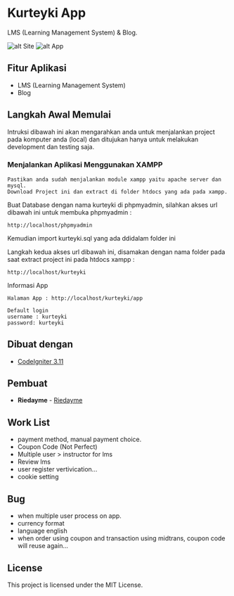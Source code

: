 # Kurteyki App

LMS (Learning Management System) & Blog.

![alt Site](https://i.ibb.co/mtbfvhh/screencapture-localhost-kurteyki-2020-04-15-19-59-34.png)
![alt App](https://i.ibb.co/GVsBVMY/screencapture-localhost-kurteyki-app-2020-04-15-19-52-52.png)

## Fitur Aplikasi

* LMS (Learning Management System)
* Blog

## Langkah Awal Memulai

Intruksi dibawah ini akan mengarahkan anda untuk menjalankan project pada komputer anda (local) dan ditujukan hanya untuk melakukan development dan testing saja.

### Menjalankan Aplikasi Menggunakan XAMPP

```
Pastikan anda sudah menjalankan module xampp yaitu apache server dan mysql.
Download Project ini dan extract di folder htdocs yang ada pada xampp.
```

Buat Database dengan nama kurteyki di phpmyadmin, silahkan akses url dibawah ini untuk membuka phpmyadmin :

```
http://localhost/phpmyadmin
```

Kemudian import kurteyki.sql yang ada ddidalam folder ini

Langkah kedua akses url dibawah ini, disamakan dengan nama folder pada saat extract project ini pada htdocs xampp :

```
http://localhost/kurteyki
```

Informasi App

```
Halaman App : http://localhost/kurteyki/app

Default login
username : kurteyki
password: kurteyki
```

## Dibuat dengan

* [CodeIgniter 3.11](https://codeigniter.com/)

## Pembuat

* **Riedayme** - [Riedayme](https://facebook.com/riedayme)

## Work List

* payment method, manual payment choice.
* Coupon Code (Not Perfect)
* Multiple user > instructor for lms
* Review lms
* user register vertivication...
* cookie setting

## Bug

* when multiple user process on app.
* currency format 
* language english
* when order using coupon and transaction using midtrans, coupon code will reuse again...

## License

This project is licensed under the MIT License.

